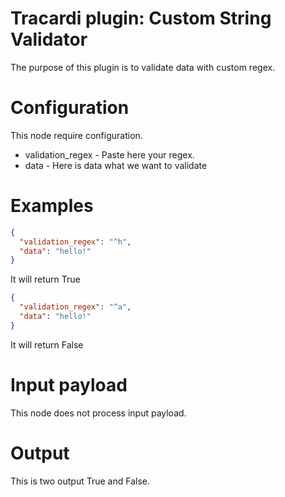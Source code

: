 # Tracardi plugin: Custom String Validator

The purpose of this plugin is to validate data with custom regex.

# Configuration

This node require configuration.

* validation_regex - Paste here your regex.
* data - Here is data what we want to validate

# Examples

```json
{
  "validation_regex": "^h",
  "data": "hello!"
}
```

It will return True

```json
{
  "validation_regex": "^a",
  "data": "hello!"
}
```

It will return False

# Input payload

This node does not process input payload.

# Output

This is two output True and False.
